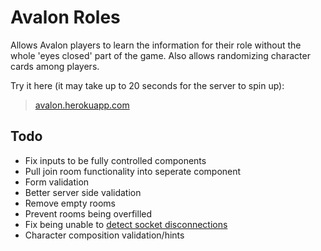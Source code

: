 # Avalon Roles

Allows Avalon players to learn the information for their role without the whole 'eyes closed' part of the game. Also allows randomizing character cards among players.

Try it here (it may take up to 20 seconds for the server to spin up):

> [avalon.herokuapp.com](https://avalon.herokuapp.com/)

## Todo

- Fix inputs to be fully controlled components
- Pull join room functionality into seperate component
- Form validation
- Better server side validation
- Remove empty rooms
- Prevent rooms being overfilled
- Fix being unable to [detect socket disconnections](https://github.com/websockets/ws#how-to-detect-and-close-broken-connections)
- Character composition validation/hints
